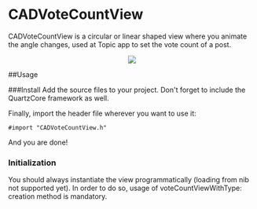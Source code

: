 CADVoteCountView
================

CADVoteCountView is a circular or linear shaped view where you animate the angle changes, used at Topic app to set the vote count of a post.


<p align="center"><img src="https://raw.github.com/TopicSo/CADVoteCountView/master/Screenshots/countviewpreview.gif"/></p>

##Usage

###Install
Add the source files to your project. Don't forget to include the QuartzCore framework as well.

Finally, import the header file wherever you want to use it:

```objc
#import "CADVoteCountView.h"
```

And you are done!

### Initialization
You should always instantiate the view programmatically (loading from nib not supported yet). In order to do so, usage of voteCountViewWithType: creation method is mandatory.
